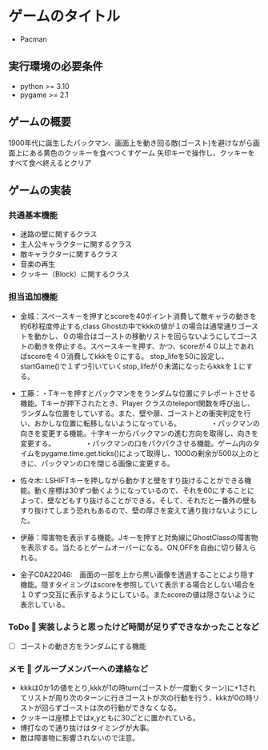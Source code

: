 # ゲームのタイトル
* Pacman

## 実行環境の必要条件
* python >= 3.10
* pygame >= 2.1

## ゲームの概要
1900年代に誕生したパックマン、画面上を動き回る敵(ゴースト)を避けながら画面上にある黄色のクッキーを食べつくすゲーム
矢印キーで操作し、クッキーをすべて食べ終えるとクリア

## ゲームの実装
### 共通基本機能
* 迷路の壁に関するクラス
* 主人公キャラクターに関するクラス
* 敵キャラクターに関するクラス
* 音楽の再生
* クッキー（Block）に関するクラス


### 担当追加機能
* 金城：スペースキーを押すとscoreを40ポイント消費して敵キャラの動きを約6秒程度停止する,class Ghostの中でkkkの値が１の場合は通常通りゴーストを動かし、０の場合はゴーストの移動リストを回らないようにしてゴーストの動きを停止する。スペースキーを押す、かつ、scoreが４０以上であればscoreを４０消費してkkkを０にする。
stop_lifeを50に設定し、startGame()で１ずつ引いていくstop_lifeが０未満になったらkkkを１にする。

* 工藤：・Tキーを押すとパックマンををランダムな位置にテレポートさせる機能。Tキーが押下されたとき、Player クラスのteleport関数を呼び出し、ランダムな位置をしていする。また、壁や扉、ゴーストとの衝突判定を行い、おかしな位置に転移しないようになっている。
　　　　・パックマンの向きを変更する機能。十字キーからパックマンの進む方向を取得し、向きを変更する。
　　　　・パックマンの口をパクパクさせる機能。ゲーム内のタイムをpygame.time.get.ticks()によって取得し、1000の剰余が500以上のときに、パックマンの口を閉じる画像に変更する。


* 佐々木: LSHIFTキーを押しながら動かすと壁をすり抜けることができる機能。動く座標は30ずつ動くようになっているので、それを60にすることによって、壁などもすり抜けることができる。そして、それだと一番外の壁もすり抜けてしまう恐れもあるので、壁の厚さを変えて通り抜けないようにした。

* 伊藤：障害物を表示する機能。Jキーを押すと対角線にGhostClassの障害物を表示する。当たるとゲームオーバーになる。ON,OFFを自由に切り替えられる。

* 金子C0A22046:　画面の一部を上から黒い画像を透過することにより隠す機能。隠すタイミングはscoreを参照していて表示する場合としない場合を１０ずつ交互に表示するようにしている。またscoreの値は隠さないように表示している。

### ToDo  実装しようと思ったけど時間が足りずできなかったことなど
- [ ] ゴーストの動き方をランダムにする機能
### メモ  グループメンバーへの連絡など
* kkkは0か1の値をとり,kkkが1の時turn(ゴーストが一度動くターン)に+1されてリストが周り次のターンに行きゴーストが次の行動を行う、kkkが0の時リストが回らずゴーストは次の行動ができなくなる。
* クッキーは座標上ではx,yともに30ごとに置かれている。
* 博打なので通り抜けはタイミングが大事。
* 敵は障害物に影響されないので注意。
